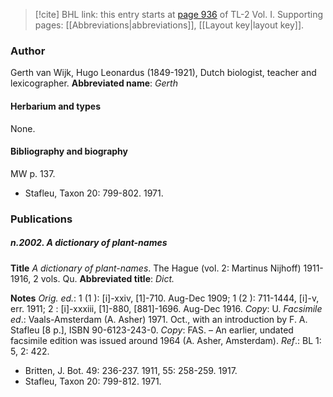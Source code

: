 > [!cite] BHL link: this entry starts at [page 936](https://www.biodiversitylibrary.org/page/33121067) of TL-2 Vol. I.
> Supporting pages: [[Abbreviations|abbreviations]], [[Layout key|layout key]].

### Author

Gerth van Wijk, Hugo Leonardus (1849-1921), Dutch biologist, teacher and lexicographer. 
**Abbreviated name**: *Gerth*

#### Herbarium and types

None.

#### Bibliography and biography

MW p. 137.
- Stafleu, Taxon 20: 799-802. 1971.

### Publications

##### n.2002. A dictionary of plant-names

**Title**
*A dictionary of plant-names*. The Hague (vol. 2: Martinus Nijhoff) 1911-1916, 2 vols. Qu.
**Abbreviated title**: *Dict.*

**Notes**
*Orig. ed.*: 1 (1 ): \[i\]-xxiv, \[1\]-710. Aug-Dec 1909; 1 (2 ): 711-1444, \[i\]-v, err. 1911; 2 : \[i\]-xxxiii, \[1\]-880, \[881\]-1696. Aug-Dec 1916. *Copy*: U.
*Facsimile ed*.: Vaals-Amsterdam (A. Asher) 1971. Oct., with an introduction by F. A. Stafleu \[8 p.\], ISBN 90-6123-243-0. *Copy*: FAS. – An earlier, undated facsimile edition was issued around 1964 (A. Asher, Amsterdam).
*Ref*.: BL 1: 5, 2: 422.
- Britten, J. Bot. 49: 236-237. 1911, 55: 258-259. 1917.
- Stafleu, Taxon 20: 799-812. 1971.

